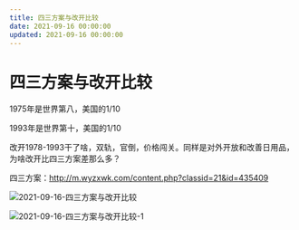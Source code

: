 ```yaml
---
title: 四三方案与改开比较
date: 2021-09-16 00:00:00
updated: 2021-09-16 00:00:00
---
```


# 四三方案与改开比较

1975年是世界第八，美国的1/10

1993年是世界第十，美国的1/10

改开1978-1993干了啥，双轨，官倒，价格闯关。同样是对外开放和改善日用品，为啥改开比四三方案差那么多？

四三方案：http://m.wyzxwk.com/content.php?classid=21&id=435409

![2021-09-16-四三方案与改开比较](assets/2021-09-16-四三方案与改开比较.png)

![2021-09-16-四三方案与改开比较-1](assets/2021-09-16-四三方案与改开比较-1.jpeg)

